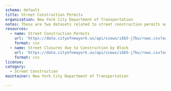 ```yaml
---
schema: default
title: Street Construction Permits
organization: New York City Department of Transportation
notes: These are two datasets related to street construction permits and street closures
resources:
  - name: Street Construction Permits
    url: 'https://data.cityofnewyork.us/api/views/i6b5-j7bu/rows.csv?accessType=DOWNLOAD'
    format: csv
  - name: Street Closures due to Construction by Block
    url: 'https://data.cityofnewyork.us/api/views/i6b5-j7bu/rows.csv?accessType=DOWNLOAD&bom=true&format=true'
    format: csv
license:
category:
  - Street Construction
maintainer: New York City Department of Transportation

---
```

